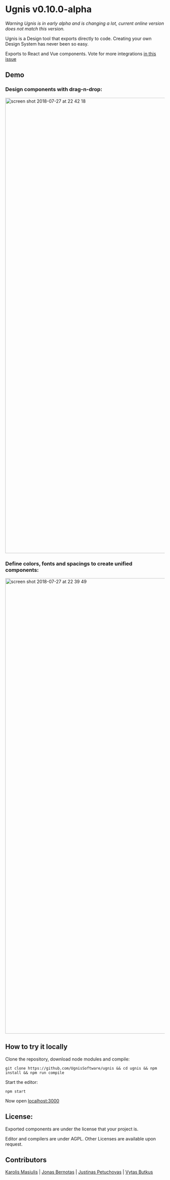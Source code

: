 # Ugnis v0.10.0-alpha

*Warning Ugnis is in early alpha and is changing a lot, current online version does not match this version.*

Ugnis is a Design tool that exports directly to code. Creating your own Design System has never been so easy.

Exports to React and Vue components. Vote for more integrations [in this issue](https://github.com/UgnisSoftware/ugnis/issues/1)

## Demo

### Design components with drag-n-drop:
<img width="1440" alt="screen shot 2018-07-27 at 22 42 18" src="https://user-images.githubusercontent.com/5903616/43343323-7b3ff350-91ee-11e8-8443-558a1610c7c1.png">

### Define colors, fonts and spacings to create unified components:
<img width="1440" alt="screen shot 2018-07-27 at 22 39 49" src="https://user-images.githubusercontent.com/5903616/43343325-7d657af6-91ee-11e8-9708-4cc4e8212ad6.png">


## How to try it locally

Clone the repository, download node modules and compile:
```
git clone https://github.com/UgnisSoftware/ugnis && cd ugnis && npm install && npm run compile
```

Start the editor:
```
npm start
```

Now open [localhost:3000](http://localhost:3000)

## License:

Exported components are under the license that your project is.

Editor and compilers are under AGPL. Other Licenses are available upon request.

## Contributors

[Karolis Masiulis](https://www.github.com/masiulis) | [Jonas Bernotas](https://github.com/Djonix) | [Justinas Petuchovas](https://github.com/jpetuchovas) | [Vytas Butkus](http://vytasbutkus.com/)
